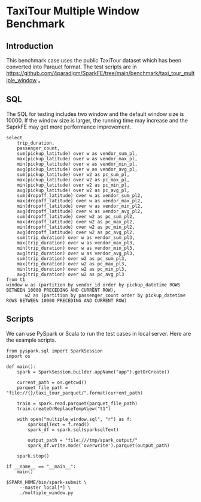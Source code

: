 # TaxiTour Multiple Window Benchmark

## Introduction

This benchmark case uses the public TaxiTour dataset which has been converted into Parquet format. The test scripts are in  https://github.com/4paradigm/SparkFE/tree/main/benchmark/taxi_tour_multiple_window 。

## SQL

The SQL for testing includes two window and the default window size is 10000. If the window size is larger, the running time may increase and the SaprkFE may get more performance improvement.

```
select 
    trip_duration,
    passenger_count,
    sum(pickup_latitude) over w as vendor_sum_pl,
    max(pickup_latitude) over w as vendor_max_pl,
    min(pickup_latitude) over w as vendor_min_pl,
    avg(pickup_latitude) over w as vendor_avg_pl,
    sum(pickup_latitude) over w2 as pc_sum_pl,
    max(pickup_latitude) over w2 as pc_max_pl,
    min(pickup_latitude) over w2 as pc_min_pl,
    avg(pickup_latitude) over w2 as pc_avg_pl,
    sum(dropoff_latitude) over w as vendor_sum_pl2,
    max(dropoff_latitude) over w as vendor_max_pl2,
    min(dropoff_latitude) over w as vendor_min_pl2,
    avg(dropoff_latitude) over w as vendor_avg_pl2,
    sum(dropoff_latitude) over w2 as pc_sum_pl2,
    max(dropoff_latitude) over w2 as pc_max_pl2,
    min(dropoff_latitude) over w2 as pc_min_pl2,
    avg(dropoff_latitude) over w2 as pc_avg_pl2,
    sum(trip_duration) over w as vendor_sum_pl3,
    max(trip_duration) over w as vendor_max_pl3,
    min(trip_duration) over w as vendor_min_pl3,
    avg(trip_duration) over w as vendor_avg_pl3,
    sum(trip_duration) over w2 as pc_sum_pl3,
    max(trip_duration) over w2 as pc_max_pl3,
    min(trip_duration) over w2 as pc_min_pl3,
    avg(trip_duration) over w2 as pc_avg_pl3
from t1
window w as (partition by vendor_id order by pickup_datetime ROWS BETWEEN 10000 PRECEDING AND CURRENT ROW),
       w2 as (partition by passenger_count order by pickup_datetime ROWS BETWEEN 10000 PRECEDING AND CURRENT ROW)
```

## Scripts

We can use PySpark or Scala to run the test cases in local server. Here are the example scripts.

```
from pyspark.sql import SparkSession
import os

def main():
    spark = SparkSession.builder.appName("app").getOrCreate()

    current_path = os.getcwd()
    parquet_file_path = "file://{}/taxi_tour_parquet/".format(current_path)

    train = spark.read.parquet(parquet_file_path)
    train.createOrReplaceTempView("t1")

    with open("multiple_window.sql", "r") as f:
        sparksqlText = f.read()
        spark_df = spark.sql(sparksqlText)

        output_path = "file:///tmp/spark_output/"
        spark_df.write.mode('overwrite').parquet(output_path)

    spark.stop()

if __name__ == "__main__":
    main()
```

```
$SPARK_HOME/bin/spark-submit \
     --master local[*] \
     ./multiple_window.py
```
